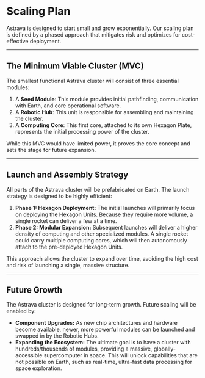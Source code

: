 # Scaling Plan

Astrava is designed to start small and grow exponentially. Our scaling plan is defined by a phased approach that mitigates risk and optimizes for cost-effective deployment.

---

## The Minimum Viable Cluster (MVC)

The smallest functional Astrava cluster will consist of three essential modules:

1.  A **Seed Module**: This module provides initial pathfinding, communication with Earth, and core operational software.
2.  A **Robotic Hub**: This unit is responsible for assembling and maintaining the cluster.
3.  A **Computing Core**: This first core, attached to its own Hexagon Plate, represents the initial processing power of the cluster.

While this MVC would have limited power, it proves the core concept and sets the stage for future expansion.

---

## Launch and Assembly Strategy

All parts of the Astrava cluster will be prefabricated on Earth. The launch strategy is designed to be highly efficient:

1.  **Phase 1: Hexagon Deployment:** The initial launches will primarily focus on deploying the Hexagon Units. Because they require more volume, a single rocket can deliver a few at a time.
2.  **Phase 2: Modular Expansion:** Subsequent launches will deliver a higher density of computing and other specialized modules. A single rocket could carry multiple computing cores, which will then autonomously attach to the pre-deployed Hexagon Units.

This approach allows the cluster to expand over time, avoiding the high cost and risk of launching a single, massive structure.

---

## Future Growth

The Astrava cluster is designed for long-term growth. Future scaling will be enabled by:

* **Component Upgrades:** As new chip architectures and hardware become available, newer, more powerful modules can be launched and swapped in by the Robotic Hubs.
* **Expanding the Ecosystem:** The ultimate goal is to have a cluster with hundreds/thousends of modules, providing a massive, globally-accessible supercomputer in space. This will unlock capabilities that are not possible on Earth, such as real-time, ultra-fast data processing for space exploration.
